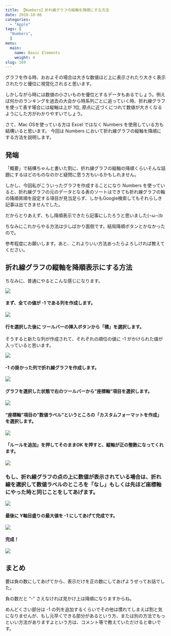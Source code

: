 ```yaml
---
title: 【Numbers】折れ線グラフの縦軸を降順にする方法
date: 2018-10-06
categories:
  - "Apple"
tags: [
  "Numbers",
  ]
menu:
  main:
    name: Basic Elements
    weight: 4
slug: 169
---
```


グラフを作る時、おおよその場合は大きな数値ほど上に表示されたり大きく表示されたりと優位に視覚化されると思います。

しかしながら時には数値の小さいものを優位とするデータもあるでしょう。例えば何かのランキングを過去の大会から時系列ごとに追っていく時、折れ線グラフを使って表す場合には縦軸は上が 1位, 原点に近づくにつれて数値が大きくなるようにした方がわかりやすいでしょう。

さて、Mac OSを使っている方は Excel ではなく Numbers を使用している方も結構いると思います。 今回は Numbers において折れ線グラフの縦軸を降順にする方法を説明します。

## 発端

「概要」で結構ちゃんと書いた割に、折れ線グラフの縦軸の降順くらいそんな話題にするほどのものなのかと疑問に思う方もいるかもしれません。

しかし、今回私がこういったグラフを作成することになり Numbers を使っていると、折れ線グラフの元のデータとなる表のソートはできても折れ線グラフの軸の降順昇順を設定する項目が見当足らず、しかもGoogle検索してもそれらしき記事は出てきませんでした。

だからとりあえず、もし降順表示できたら記事にしたろうと思いました(¬ω¬)b

ちなみにこれからやる方法は少しばかり面倒です。結局降順ボタンとかなかったので。

参考程度にお願いします。あと、これよりいい方法あったらよろしければ教えてください。

## 折れ線グラフの縦軸を降順表示にする方法

ちなみに、普通にやるとこんな感じになります。

![](https://cdn-ak.f.st-hatena.com/images/fotolife/K/Kanoe/20181006/20181006031130.png)

#### まず、全ての値が -1 である列を作成します。

![](https://cdn-ak.f.st-hatena.com/images/fotolife/K/Kanoe/20181006/20181006031324.png)

#### 行を選択した後に ツールバーの挿入ボタンから「積」を選択します。  
そうすると新たな列が作成されて、それぞれの順位の値に -1 がかけられた値が入っていると思います。

![](https://cdn-ak.f.st-hatena.com/images/fotolife/K/Kanoe/20181006/20181006032450.png)

#### \-1 の掛かった列で折れ線グラフを作成します。

![](https://cdn-ak.f.st-hatena.com/images/fotolife/K/Kanoe/20181006/20181006032556.png)

#### グラフを選択した状態で右のツールバーから”座標軸”項目を選択します。

![](https://cdn-ak.f.st-hatena.com/images/fotolife/K/Kanoe/20181006/20181006032927.png)

#### “座標軸”項目の”数値ラベル”というところの「カスタムフォーマットを作成」を選択します。

![](https://cdn-ak.f.st-hatena.com/images/fotolife/K/Kanoe/20181006/20181006033229.png)

#### 「ルールを追加」を押してそのままOK を押すと、縦軸が正の整数になってくれます。

![](https://cdn-ak.f.st-hatena.com/images/fotolife/K/Kanoe/20181006/20181006033543.png)

### もし、折れ線グラフの点の上に数値が表示されている場合は、折れ線を選択して数値ラベルのところを「なし」もしくは先ほど座標軸にやった時と同じことをしてあげます。

![](https://cdn-ak.f.st-hatena.com/images/fotolife/K/Kanoe/20181006/20181006034523.png)

#### 最後に Y軸目盛りの最大値を -1 にしてあげて完成です。

![](https://cdn-ak.f.st-hatena.com/images/fotolife/K/Kanoe/20181006/20181006031041.png)

#### 完成！

![](https://cdn-ak.f.st-hatena.com/images/fotolife/K/Kanoe/20181006/20181006034722.png)

## まとめ

要は負の数にしてあげてから、表示だけを正の数にしてあげようぜってお話でした。

負の数だと “-” さえなければ見かけ上は降順になりますからね。

めんどくさい部分は -1 の列を追加するくらいでその他は慣れてしまえば割と気になりませんが、もし元早くできる部分があるという方、または別の方法でもっといい方法がありますよという方は、コメント等で教えていただけると幸いです。